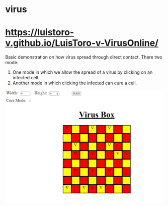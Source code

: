 # virus
# https://luistoro-v.github.io/LuisToro-v-VirusOnline/
Basic demonstration on how virus spread through direct contact.
There two mode: 
1. One mode in which we allow the spread of a virus by clicking on an infected cell.
2. Another mode in which clicking the infected can cure a cell.

![Sample](img/sample.PNG)
